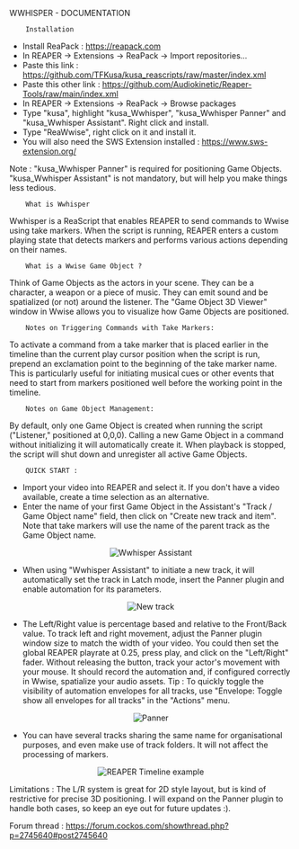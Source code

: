 WWHISPER - DOCUMENTATION


        Installation

- Install ReaPack : https://reapack.com
- In REAPER -> Extensions -> ReaPack -> Import repositories...
- Paste this link : https://github.com/TFKusa/kusa_reascripts/raw/master/index.xml
- Paste this other link : https://github.com/Audiokinetic/Reaper-Tools/raw/main/index.xml
- In REAPER -> Extensions -> ReaPack -> Browse packages
- Type "kusa", highlight "kusa_Wwhisper", "kusa_Wwhisper Panner" and "kusa_Wwhisper Assistant". Right click and install.
- Type "ReaWwise", right click on it and install it.
- You will also need the SWS Extension installed : https://www.sws-extension.org/


Note : "kusa_Wwhisper Panner" is required for positioning Game Objects. "kusa_Wwhisper Assistant" is not mandatory, but will help you make things less tedious.




        What is Wwhisper

Wwhisper is a ReaScript that enables REAPER to send commands to Wwise using take markers. When the script is running, REAPER enters a custom playing state that detects markers and performs various actions depending on their names.




        What is a Wwise Game Object ?

Think of Game Objects as the actors in your scene. They can be a character, a weapon or a piece of music. They can emit sound and be spatialized (or not) around the listener. The "Game Object 3D Viewer" window in Wwise allows you to visualize how Game Objects are positioned.




        Notes on Triggering Commands with Take Markers:

To activate a command from a take marker that is placed earlier in the timeline than the current play cursor position when the script is run, prepend an exclamation point to the beginning of the take marker name. This is particularly useful for initiating musical cues or other events that need to start from markers positioned well before the working point in the timeline.




        Notes on Game Object Management:

By default, only one Game Object is created when running the script ("Listener," positioned at 0,0,0). Calling a new Game Object in a command without initializing it will automatically create it. When playback is stopped, the script will shut down and unregister all active Game Objects.




        QUICK START :

- Import your video into REAPER and select it. If you don't have a video available, create a time selection as an alternative.
- Enter the name of your first Game Object in the Assistant's "Track / Game Object name" field, then click on "Create new track and item". Note that take markers will use the name of the parent track as the Game Object name.


<p align="center">
  <img src="https://i.postimg.cc/7PmfhYdT/Wwhisper-Assistant.png" alt="Wwhisper Assistant" title="Wwhisper Assistant"/>
</p>


- When using "Wwhisper Assistant" to initiate a new track, it will automatically set the track in Latch mode, insert the Panner plugin and enable automation for its parameters.


<p align="center">
  <img src="https://i.postimg.cc/prjCsk05/Panner.png" alt="New track" title="New track"/>
</p>


- The Left/Right value is percentage based and relative to the Front/Back value. To track left and right movement, adjust the Panner plugin window size to match the width of your video. You could then set the global REAPER playrate at 0.25, press play, and click on the "Left/Right" fader. Without releasing the button, track your actor's movement with your mouse. It should record the automation and, if configured correctly in Wwise, spatialize your audio assets.
Tip : To quickly toggle the visibility of automation envelopes for all tracks, use "Envelope: Toggle show all envelopes for all tracks" in the "Actions" menu.


<p align="center">
  <img src="https://i.postimg.cc/5yW8pz6s/L-R.png" alt="Panner" title="Panner"/>
</p>


- You can have several tracks sharing the same name for organisational purposes, and even make use of track folders. It will not affect the processing of markers.


<p align="center">
  <img src="https://i.postimg.cc/fLXpL1pk/REAPER-Timeline.png" alt="REAPER Timeline example" title="REAPER Timeline example"/>
</p>


Limitations : The L/R system is great for 2D style layout, but is kind of restrictive for precise 3D positioning. I will expand on the Panner plugin to handle both cases, so keep an eye out for future updates :).



Forum thread : https://forum.cockos.com/showthread.php?p=2745640#post2745640